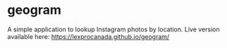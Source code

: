 # geogram
A simple application to lookup Instagram photos by location.
Live version available here: https://lexprocanada.github.io/geogram/
